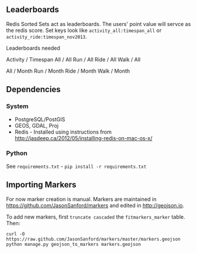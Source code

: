 ## Leaderboards

Redis Sorted Sets act as leaderboards. The users' point value will servce as the redis score. Set keys look like `activity_all:timespan_all` or `activity_ride:timespan_nov2013`.

Leaderboards needed

Activity / Timespan
All / All
Run / All
Ride / All
Walk / All

All / Month
Run / Month
Ride / Month
Walk / Month

## Dependencies

### System

* PostgreSQL/PostGIS
* GEOS, GDAL, Proj
* Redis - Installed using instructions from http://jasdeep.ca/2012/05/installing-redis-on-mac-os-x/

### Python

See `requirements.txt` - `pip install -r requirements.txt`

## Importing Markers

For now marker creation is manual. Markers are maintained in https://github.com/JasonSanford/markers and edited in http://geojson.io.

To add new markers, first `truncate cascaded` the `fitmarkers_marker` table. Then:

    curl -O https://raw.github.com/JasonSanford/markers/master/markers.geojson
    python manage.py geojson_to_markers markers.geojson

